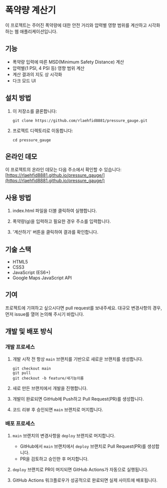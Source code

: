 # 폭약량 계산기

이 프로젝트는 주어진 폭약량에 대한 안전 거리와 압력별 영향 범위를 계산하고 시각화하는 웹 애플리케이션입니다.

## 기능

- 폭약량 입력에 따른 MSD(Minimum Safety Distance) 계산
- 압력별(1 PSI, 4 PSI 등) 영향 범위 계산
- 계산 결과의 지도 상 시각화
- 다크 모드 UI

## 설치 방법

1. 이 저장소를 클론합니다:
   ```
   git clone https://github.com/rlaehfid8881/pressure_gauge.git
   ```

2. 프로젝트 디렉토리로 이동합니다:
   ```
   cd pressure_gauge
   ```

## 온라인 데모

이 프로젝트의 온라인 데모는 다음 주소에서 확인할 수 있습니다:
[https://rlaehfid8881.github.io/pressure_gauge/](https://rlaehfid8881.github.io/pressure_gauge/)

## 사용 방법

1. index.html 파일을 더블 클릭하여 실행합니다.

2. 폭약량(g)을 입력하고 필요한 경우 주소를 입력합니다.

3. '계산하기' 버튼을 클릭하여 결과를 확인합니다.

## 기술 스택

- HTML5
- CSS3
- JavaScript (ES6+)
- Google Maps JavaScript API

## 기여

프로젝트에 기여하고 싶으시다면 pull request를 보내주세요. 대규모 변경사항의 경우, 먼저 issue를 열어 논의해 주시기 바랍니다.


## 개발 및 배포 방식

### 개발 프로세스

1. 개발 시작 전 항상 `main` 브랜치를 기반으로 새로운 브랜치를 생성합니다.
   ```
   git checkout main
   git pull
   git checkout -b feature/새기능이름
   ```

2. 새로 만든 브랜치에서 개발을 진행합니다.

3. 개발이 완료되면 GitHub에 Push하고 Pull Request(PR)를 생성합니다.

4. 코드 리뷰 후 승인되면 `main` 브랜치로 머지합니다.

### 배포 프로세스

1. `main` 브랜치의 변경사항을 `deploy` 브랜치로 머지합니다.
   - GitHub에서 `main` 브랜치에서 `deploy` 브랜치로 Pull Request(PR)를 생성합니다.
   - PR을 검토하고 승인한 후 머지합니다.

2. `deploy` 브랜치로 PR이 머지되면 GitHub Actions가 자동으로 실행됩니다.

3. GitHub Actions 워크플로우가 성공적으로 완료되면 실제 사이트에 배포됩니다.
